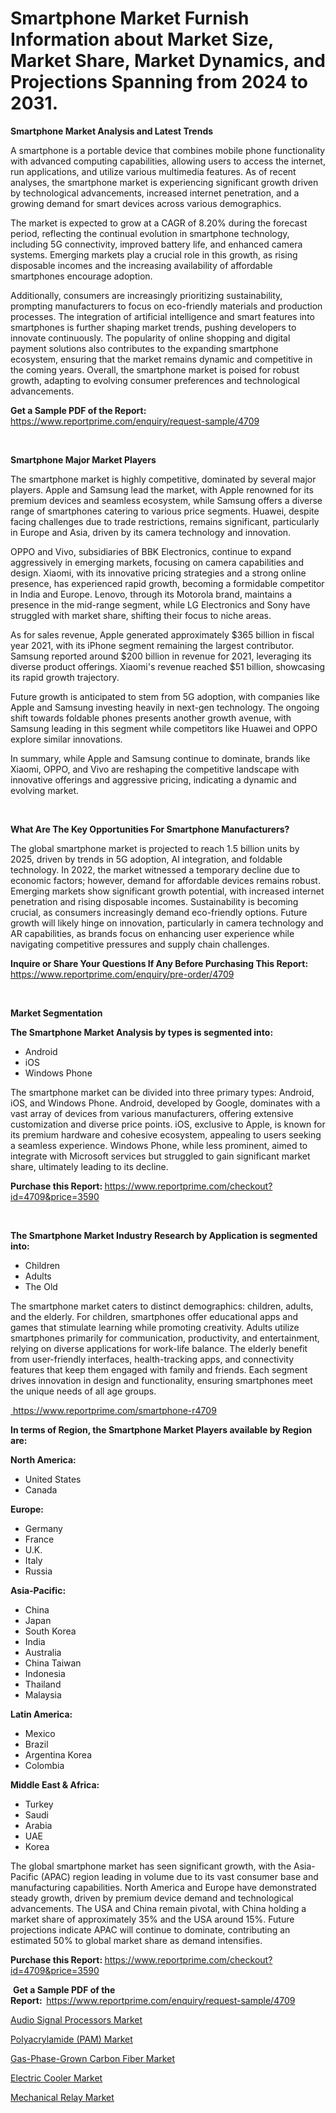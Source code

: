 <p><h1>Smartphone Market Furnish Information about Market Size, Market Share, Market Dynamics, and Projections Spanning from 2024 to 2031.</h1></p><p><strong>Smartphone Market Analysis and Latest Trends</strong></p>
<p><p>A smartphone is a portable device that combines mobile phone functionality with advanced computing capabilities, allowing users to access the internet, run applications, and utilize various multimedia features. As of recent analyses, the smartphone market is experiencing significant growth driven by technological advancements, increased internet penetration, and a growing demand for smart devices across various demographics.</p><p>The market is expected to grow at a CAGR of 8.20% during the forecast period, reflecting the continual evolution in smartphone technology, including 5G connectivity, improved battery life, and enhanced camera systems. Emerging markets play a crucial role in this growth, as rising disposable incomes and the increasing availability of affordable smartphones encourage adoption.</p><p>Additionally, consumers are increasingly prioritizing sustainability, prompting manufacturers to focus on eco-friendly materials and production processes. The integration of artificial intelligence and smart features into smartphones is further shaping market trends, pushing developers to innovate continuously. The popularity of online shopping and digital payment solutions also contributes to the expanding smartphone ecosystem, ensuring that the market remains dynamic and competitive in the coming years. Overall, the smartphone market is poised for robust growth, adapting to evolving consumer preferences and technological advancements.</p></p>
<p><strong>Get a Sample PDF of the Report:&nbsp;</strong> <a href="https://www.reportprime.com/enquiry/request-sample/4709">https://www.reportprime.com/enquiry/request-sample/4709</a></p>
<p>&nbsp;</p>
<p><strong>Smartphone Major Market Players</strong></p>
<p><p>The smartphone market is highly competitive, dominated by several major players. Apple and Samsung lead the market, with Apple renowned for its premium devices and seamless ecosystem, while Samsung offers a diverse range of smartphones catering to various price segments. Huawei, despite facing challenges due to trade restrictions, remains significant, particularly in Europe and Asia, driven by its camera technology and innovation.</p><p>OPPO and Vivo, subsidiaries of BBK Electronics, continue to expand aggressively in emerging markets, focusing on camera capabilities and design. Xiaomi, with its innovative pricing strategies and a strong online presence, has experienced rapid growth, becoming a formidable competitor in India and Europe. Lenovo, through its Motorola brand, maintains a presence in the mid-range segment, while LG Electronics and Sony have struggled with market share, shifting their focus to niche areas.</p><p>As for sales revenue, Apple generated approximately $365 billion in fiscal year 2021, with its iPhone segment remaining the largest contributor. Samsung reported around $200 billion in revenue for 2021, leveraging its diverse product offerings. Xiaomi's revenue reached $51 billion, showcasing its rapid growth trajectory.</p><p>Future growth is anticipated to stem from 5G adoption, with companies like Apple and Samsung investing heavily in next-gen technology. The ongoing shift towards foldable phones presents another growth avenue, with Samsung leading in this segment while competitors like Huawei and OPPO explore similar innovations.</p><p>In summary, while Apple and Samsung continue to dominate, brands like Xiaomi, OPPO, and Vivo are reshaping the competitive landscape with innovative offerings and aggressive pricing, indicating a dynamic and evolving market.</p></p>
<p>&nbsp;</p>
<p><strong>What Are The Key Opportunities For Smartphone Manufacturers?</strong></p>
<p><p>The global smartphone market is projected to reach 1.5 billion units by 2025, driven by trends in 5G adoption, AI integration, and foldable technology. In 2022, the market witnessed a temporary decline due to economic factors; however, demand for affordable devices remains robust. Emerging markets show significant growth potential, with increased internet penetration and rising disposable incomes. Sustainability is becoming crucial, as consumers increasingly demand eco-friendly options. Future growth will likely hinge on innovation, particularly in camera technology and AR capabilities, as brands focus on enhancing user experience while navigating competitive pressures and supply chain challenges.</p></p>
<p><strong>Inquire or Share Your Questions If Any Before Purchasing This Report:</strong> <a href="https://www.reportprime.com/enquiry/pre-order/4709">https://www.reportprime.com/enquiry/pre-order/4709</a></p>
<p>&nbsp;</p>
<p><strong>Market Segmentation</strong></p>
<p><strong>The Smartphone Market Analysis by types is segmented into:</strong></p>
<p><ul><li>Android</li><li>iOS</li><li>Windows Phone</li></ul></p>
<p><p>The smartphone market can be divided into three primary types: Android, iOS, and Windows Phone. Android, developed by Google, dominates with a vast array of devices from various manufacturers, offering extensive customization and diverse price points. iOS, exclusive to Apple, is known for its premium hardware and cohesive ecosystem, appealing to users seeking a seamless experience. Windows Phone, while less prominent, aimed to integrate with Microsoft services but struggled to gain significant market share, ultimately leading to its decline.</p></p>
<p><strong>Purchase this Report:&nbsp;</strong><a href="https://www.reportprime.com/checkout?id=4709&price=3590">https://www.reportprime.com/checkout?id=4709&price=3590</a></p>
<p>&nbsp;</p>
<p><strong>The Smartphone Market Industry Research by Application is segmented into:</strong></p>
<p><ul><li>Children</li><li>Adults</li><li>The Old</li></ul></p>
<p><p>The smartphone market caters to distinct demographics: children, adults, and the elderly. For children, smartphones offer educational apps and games that stimulate learning while promoting creativity. Adults utilize smartphones primarily for communication, productivity, and entertainment, relying on diverse applications for work-life balance. The elderly benefit from user-friendly interfaces, health-tracking apps, and connectivity features that keep them engaged with family and friends. Each segment drives innovation in design and functionality, ensuring smartphones meet the unique needs of all age groups.</p></p>
<p><a href="https://www.reportprime.com/smartphone-r4709">&nbsp;https://www.reportprime.com/smartphone-r4709</a></p>
<p><strong>In terms of Region, the Smartphone Market Players available by Region are:</strong></p>
<p>
    <p> <strong> North America: </strong>
        <ul>
            <li>United States</li>
            <li>Canada</li>
        </ul>
        </p> 
    <p> <strong> Europe: </strong>
        <ul>
            <li>Germany</li>
            <li>France</li>
            <li>U.K.</li>
            <li>Italy</li>
            <li>Russia</li>
        </ul>
        </p> 
    <p> <strong> Asia-Pacific: </strong>
        <ul>
            <li>China</li>
            <li>Japan</li>
            <li>South Korea</li>
            <li>India</li>
            <li>Australia</li>
            <li>China Taiwan</li>
            <li>Indonesia</li>
            <li>Thailand</li>
            <li>Malaysia</li>
        </ul>
        </p> 
    <p> <strong> Latin America: </strong>
        <ul>
            <li>Mexico</li>
            <li>Brazil</li>
            <li>Argentina Korea</li>
            <li>Colombia</li>
        </ul>
        </p> 
    <p> <strong> Middle East & Africa: </strong>
        <ul>
            <li>Turkey</li>
            <li>Saudi</li>
            <li>Arabia</li>
            <li>UAE</li>
            <li>Korea</li>
        </ul>
    </p>
    </p>
<p><p>The global smartphone market has seen significant growth, with the Asia-Pacific (APAC) region leading in volume due to its vast consumer base and manufacturing capabilities. North America and Europe have demonstrated steady growth, driven by premium device demand and technological advancements. The USA and China remain pivotal, with China holding a market share of approximately 35% and the USA around 15%. Future projections indicate APAC will continue to dominate, contributing an estimated 50% to global market share as demand intensifies.</p></p>
<p><strong>Purchase this Report: </strong><a href="https://www.reportprime.com/checkout?id=4709&price=3590">https://www.reportprime.com/checkout?id=4709&price=3590</a></p>
<p>&nbsp;<strong>Get a Sample PDF of the Report:&nbsp;&nbsp;</strong><a href="https://www.reportprime.com/enquiry/request-sample/4709">https://www.reportprime.com/enquiry/request-sample/4709</a></p>
<p><strong></strong></p>
<p><p><a href="https://www.linkedin.com/pulse/audio-signal-processors-market-size-segmentation-trends-caqoc?trackingId=6pddhRnKQ7ysS07OE%2Brpnw%3D%3D">Audio Signal Processors Market</a></p><p><a href="https://issuu.com/reportprime-2/docs/polyacrylamide-pam-market-size-2030_0c21e184f3374a">Polyacrylamide (PAM) Market</a></p><p><a href="https://issuu.com/reportprime-2/docs/gas-phase-grown-carbon-fiber-market_aa9b75c52a932e">Gas-Phase-Grown Carbon Fiber Market</a></p><p><a href="https://www.linkedin.com/pulse/global-electric-cooler-industry-types-applications-market-zquhc?trackingId=g8PbxA79Q26%2F%2F9DLpmsnJg%3D%3D">Electric Cooler Market</a></p><p><a href="https://www.linkedin.com/pulse/analyzing-mechanical-relay-market-dynamics-growth-drivers-alcfc?trackingId=CaVeRUv%2BSiyrboYHF4AzDg%3D%3D">Mechanical Relay Market</a></p></p>